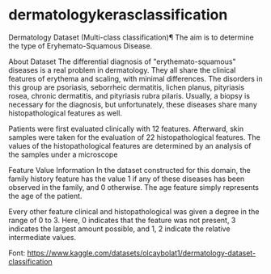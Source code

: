 # dermatologykerasclassification
Dermatology Dataset (Multi-class classification)¶ The aim is to determine the type of Eryhemato-Squamous Disease. 

About Dataset
The differential diagnosis of "erythemato-squamous" diseases is a real problem in dermatology. They all share the clinical features of erythema and scaling, with minimal differences. The disorders in this group are psoriasis, seborrheic dermatitis, lichen planus, pityriasis rosea, chronic dermatitis, and pityriasis rubra pilaris. Usually, a biopsy is necessary for the diagnosis, but unfortunately, these diseases share many histopathological features as well.

Patients were first evaluated clinically with 12 features. Afterward, skin samples were taken for the evaluation of 22 histopathological features. The values of the histopathological features are determined by an analysis of the samples under a microscope

Feature Value Information
In the dataset constructed for this domain, the family history feature has the value 1 if any of these diseases has been observed in the family, and 0 otherwise. The age feature simply represents the age of the patient.

Every other feature clinical and histopathological was given a degree in the range of 0 to 3. Here, 0 indicates that the feature was not present, 3 indicates the largest amount possible, and 1, 2 indicate the relative intermediate values.

Font: https://www.kaggle.com/datasets/olcaybolat1/dermatology-dataset-classification
